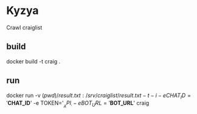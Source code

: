 # Kyzya

Crawl craiglist

## build
docker build -t craig .
## run
docker run -v $(pwd)/result.txt:/srv/craiglist/result.txt -t -i -e CHAT_ID='$__CHAT_ID__' -e TOKEN='$__API__' -e BOT_URL='$__BOT_URL__' craig
